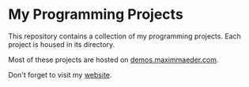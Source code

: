 # My Programming Projects

This repository contains a collection of my programming projects. Each project is housed in its directory.

Most of these projects are hosted on [demos.maximmaeder.com](https://demos.maximmaeder.com).

Don't forget to visit my [website](https://maximmaeder.com).